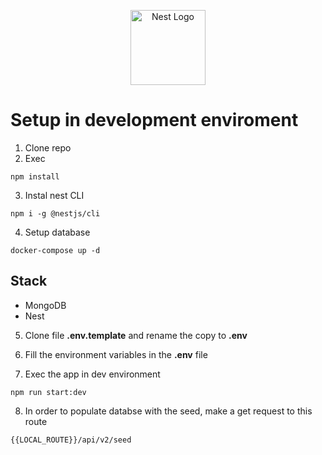 <p align="center">
  <a href="http://nestjs.com/" target="blank"><img src="https://nestjs.com/img/logo-small.svg" width="120" alt="Nest Logo" /></a>
</p>

# Setup in development enviroment

1. Clone repo
2. Exec
```
npm install
```
3. Instal nest CLI
```
npm i -g @nestjs/cli
```

4. Setup database
```
docker-compose up -d
```

## Stack
* MongoDB
* Nest
  
5. Clone file __.env.template__ and rename the copy to __.env__

6. Fill the environment variables in the __.env__ file
   
7. Exec the app in dev environment
```
npm run start:dev
```

8. In order to populate databse with the seed, make a get request to this route
```
{{LOCAL_ROUTE}}/api/v2/seed
```